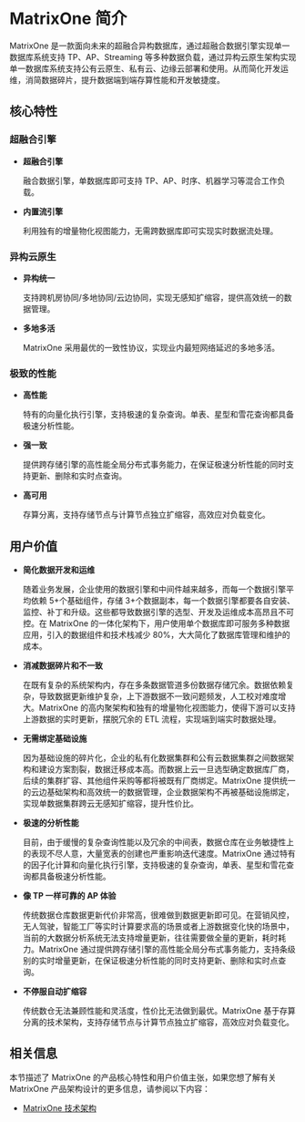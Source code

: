 # **MatrixOne 简介**

MatrixOne 是一款面向未来的超融合异构数据库，通过超融合数据引擎实现单一数据库系统支持 TP、AP、Streaming 等多种数据负载，通过异构云原生架构实现单一数据库系统支持公有云原生、私有云、边缘云部署和使用。从而简化开发运维，消简数据碎片，提升数据端到端存算性能和开发敏捷度。  

## **核心特性**

### **超融合引擎**

* **超融合引擎**

     融合数据引擎，单数据库即可支持 TP、AP、时序、机器学习等混合工作负载。

* **内置流引擎**

     利用独有的增量物化视图能力，无需跨数据库即可实现实时数据流处理。

### **异构云原生**

* **异构统一**

     支持跨机房协同/多地协同/云边协同，实现无感知扩缩容，提供高效统一的数据管理。

* **多地多活**

     MatrixOne 采用最优的一致性协议，实现业内最短网络延迟的多地多活。

### **极致的性能**

* **高性能**

     特有的向量化执行引擎，支持极速的复杂查询。单表、星型和雪花查询都具备极速分析性能。

* **强一致**

     提供跨存储引擎的高性能全局分布式事务能力，在保证极速分析性能的同时支持更新、删除和实时点查询。

* **高可用**

     存算分离，支持存储节点与计算节点独立扩缩容，高效应对负载变化。

## **用户价值**

* **简化数据开发和运维**

     随着业务发展，企业使用的数据引擎和中间件越来越多，而每一个数据引擎平均依赖 5+个基础组件，存储 3+个数据副本，每一个数据引擎都要各自安装、监控、补丁和升级。这些都导致数据引擎的选型、开发及运维成本高昂且不可控。在 MatrixOne 的一体化架构下，用户使用单个数据库即可服务多种数据应用，引入的数据组件和技术栈减少 80%，大大简化了数据库管理和维护的成本。

* **消减数据碎片和不一致**

     在既有复杂的系统架构内，存在多条数据管道多份数据存储冗余。数据依赖复杂，导致数据更新维护复杂，上下游数据不一致问题频发，人工校对难度增大。MatrixOne 的高内聚架构和独有的增量物化视图能力，使得下游可以支持上游数据的实时更新，摆脱冗余的 ETL 流程，实现端到端实时数据处理。

* **无需绑定基础设施**

     因为基础设施的碎片化，企业的私有化数据集群和公有云数据集群之间数据架构和建设方案割裂，数据迁移成本高。而数据上云一旦选型确定数据库厂商，后续的集群扩容、其他组件采购等都将被既有厂商绑定。MatrixOne 提供统一的云边基础架构和高效统一的数据管理，企业数据架构不再被基础设施绑定，实现单数据集群跨云无感知扩缩容，提升性价比。

* **极速的分析性能**

     目前，由于缓慢的复杂查询性能以及冗余的中间表，数据仓库在业务敏捷性上的表现不尽人意，大量宽表的创建也严重影响迭代速度。MatrixOne 通过特有的因子化计算和向量化执行引擎，支持极速的复杂查询，单表、星型和雪花查询都具备极速分析性能。

* **像 TP 一样可靠的 AP 体验**

     传统数据仓库数据更新代价非常高，很难做到数据更新即可见。在营销风控，无人驾驶，智能工厂等实时计算要求高的场景或者上游数据变化快的场景中，当前的大数据分析系统无法支持增量更新，往往需要做全量的更新，耗时耗力。MatrixOne 通过提供跨存储引擎的高性能全局分布式事务能力，支持条级别的实时增量更新，在保证极速分析性能的同时支持更新、删除和实时点查询。

* **不停服自动扩缩容**

     传统数仓无法兼顾性能和灵活度，性价比无法做到最优。MatrixOne 基于存算分离的技术架构，支持存储节点与计算节点独立扩缩容，高效应对负载变化。

## **相关信息**

本节描述了 MatrixOne 的产品核心特性和用户价值主张，如果您想了解有关 MatrixOne 产品架构设计的更多信息，请参阅以下内容：  

* [MatrixOne 技术架构](matrixone-architecture-design.md)
